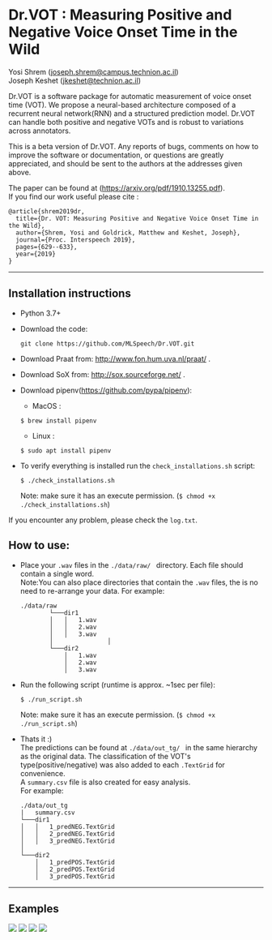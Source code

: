 # Dr.VOT : Measuring Positive and Negative Voice Onset Time in the Wild 

Yosi Shrem (joseph.shrem@campus.technion.ac.il)\
Joseph Keshet (jkeshet@technion.ac.il)             

             

Dr.VOT is a software package for automatic measurement of voice onset time (VOT).
We propose a neural-based architecture composed of a recurrent neural network(RNN) and a structured prediction model. Dr.VOT can handle both positive and negative VOTs and is robust to variations across annotators.

This is a beta version of Dr.VOT. Any reports of bugs, comments on how to improve the software or documentation, or questions are greatly appreciated, and should be sent to the authors at the addresses given above.


 

The paper can be found at (https://arxiv.org/pdf/1910.13255.pdf). \
If you find our work useful please cite : 
```
@article{shrem2019dr,
  title={Dr. VOT: Measuring Positive and Negative Voice Onset Time in the Wild},
  author={Shrem, Yosi and Goldrick, Matthew and Keshet, Joseph},
  journal={Proc. Interspeech 2019},
  pages={629--633},
  year={2019}
}
```

------



## Installation instructions

- Python 3.7+

- Download the code:
    ```
    git clone https://github.com/MLSpeech/Dr.VOT.git
    ```
- Download Praat from: http://www.fon.hum.uva.nl/praat/ .

- Download SoX from: http://sox.sourceforge.net/ .

- Download pipenv(https://github.com/pypa/pipenv): 
    - MacOS :
    ```
    $ brew install pipenv
    ```
    - Linux :
    ```
    $ sudo apt install pipenv
    ```

- To verify everything is installed run the ```check_installations.sh``` script:
    ```
    $ ./check_installations.sh
     ```
  Note: make sure it has an execute permission. (```$ chmod +x ./check_installations.sh```)
  
  
If you encounter any problem, please check the ```log.txt```.


## How to use:

- Place your ```.wav``` files in the ```./data/raw/ ``` directory. Each file should contain a single word. \
Note:You can also place directories that contain the ```.wav``` files, the is no need to re-arrange your data. For example:
    ```
    ./data/raw
            └───dir1
            │   │   1.wav
            │   │   2.wav
            │   │   3.wav
            │               │   
            └───dir2
                │   1.wav
                │   2.wav
                │   3.wav
    ```
- Run the following script (runtime is approx. ~1sec per file):

    ```
    $ ./run_script.sh
  ```      
    Note: make sure it has an execute permission. (```$ chmod +x ./run_script.sh```)

- Thats it :) \
The predictions can be found at ```./data/out_tg/ ``` in the same hierarchy as the original data.
The classification of the VOT's type(positive/negative) was also added to each ```.TextGrid``` for convenience. \
A ```summary.csv``` file is also created for easy analysis. \
For example:
    ```
    ./data/out_tg
    |   summary.csv
    └───dir1
    │   │   1_predNEG.TextGrid
    │   │   2_predNEG.TextGrid
    │   │   3_predNEG.TextGrid
    │               
    └───dir2
        │   1_predPOS.TextGrid
        │   2_predPOS.TextGrid
        │   3_predPOS.TextGrid
    ```
  
---

## Examples
 
![](./figures/1.png)
![](./figures/2.png)
![](./figures/3.png)
![](./figures/4.png)

 
